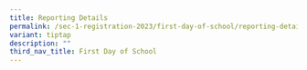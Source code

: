 ```yaml
---
title: Reporting Details
permalink: /sec-1-registration-2023/first-day-of-school/reporting-details/
variant: tiptap
description: ""
third_nav_title: First Day of School
---
```

